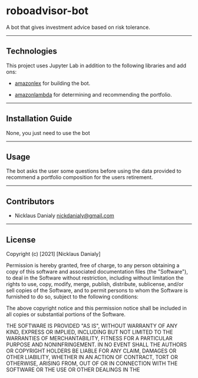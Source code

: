 # roboadvisor-bot
 A bot that gives investment advice based on risk tolerance.

---

## Technologies

This project uses Jupyter Lab in addition to the following libraries and add ons:

* [amazonlex](https://docs.aws.amazon.com/lex/index.html) for building the bot.

* [amazonlambda](https://docs.aws.amazon.com/lambda/index.html) for determining and recommending the portfolio.


---

## Installation Guide

None, you just need to use the bot

---

## Usage

The bot asks the user some questions before using the data provided to recommend a portfolio composition for the users retirement.


---

## Contributors

* Nicklaus Danialy nickdanialy@gmail.com 

---

## License

Copyright (c) [2021] [Nicklaus Danialy]

Permission is hereby granted, free of charge, to any person obtaining a copy
of this software and associated documentation files (the "Software"), to deal
in the Software without restriction, including without limitation the rights
to use, copy, modify, merge, publish, distribute, sublicense, and/or sell
copies of the Software, and to permit persons to whom the Software is
furnished to do so, subject to the following conditions:

The above copyright notice and this permission notice shall be included in all
copies or substantial portions of the Software.

THE SOFTWARE IS PROVIDED "AS IS", WITHOUT WARRANTY OF ANY KIND, EXPRESS OR
IMPLIED, INCLUDING BUT NOT LIMITED TO THE WARRANTIES OF MERCHANTABILITY,
FITNESS FOR A PARTICULAR PURPOSE AND NONINFRINGEMENT. IN NO EVENT SHALL THE
AUTHORS OR COPYRIGHT HOLDERS BE LIABLE FOR ANY CLAIM, DAMAGES OR OTHER
LIABILITY, WHETHER IN AN ACTION OF CONTRACT, TORT OR OTHERWISE, ARISING FROM,
OUT OF OR IN CONNECTION WITH THE SOFTWARE OR THE USE OR OTHER DEALINGS IN THE